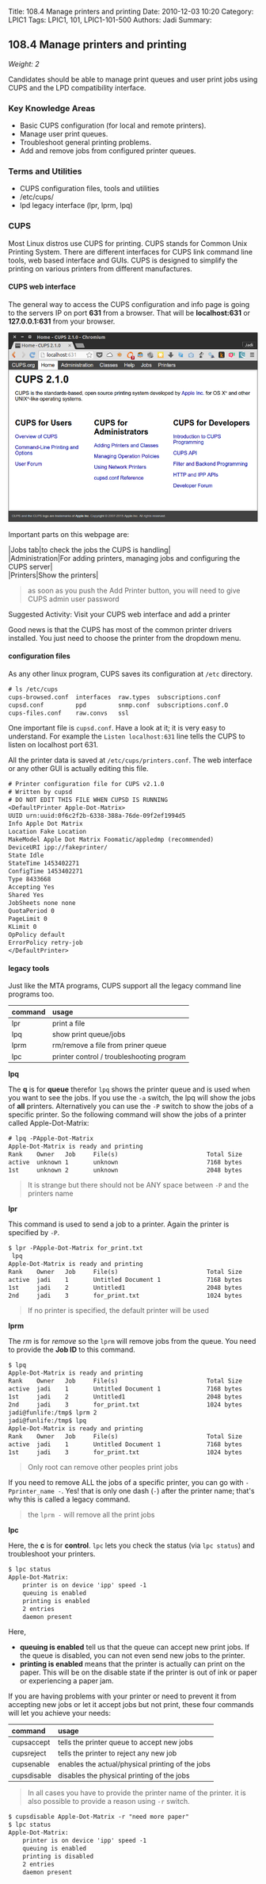 Title: 108.4 Manage printers and printing
Date: 2010-12-03 10:20
Category: LPIC1
Tags: LPIC1, 101, LPIC1-101-500
Authors: Jadi
Summary: 
## 108.4 Manage printers and printing

_Weight: 2_

Candidates should be able to manage print queues and user print jobs using CUPS and the LPD compatibility interface.

### Key Knowledge Areas

* Basic CUPS configuration \(for local and remote printers\).
* Manage user print queues.
* Troubleshoot general printing problems.
* Add and remove jobs from configured printer queues.

### Terms and Utilities

* CUPS configuration files, tools and utilities
* /etc/cups/
* lpd legacy interface \(lpr, lprm, lpq\)

### CUPS

Most Linux distros use CUPS for printing. CUPS stands for Common Unix Printing System. There are different interfaces for CUPS link command line tools, web based interface and GUIs. CUPS is designed to simplify the printing on various printers from different manufactures.

#### CUPS web interface

The general way to access the CUPS configuration and info page is going to the servers IP on port **631** from a browser. That will be **localhost:631** or **127.0.0.1:631** from your browser.

![](../.gitbook/assets/cups.png)

Important parts on this webpage are:

\|Jobs tab\|to check the jobs the CUPS is handling\|  
\|Administration\|For adding printers, managing jobs and configuring the CUPS server\|  
\|Printers\|Show the printers\|

> as soon as you push the Add Printer button, you will need to give CUPS admin user password

Suggested Activity: Visit your CUPS web interface and add a printer

Good news is that the CUPS has most of the common printer drivers installed. You just need to choose the printer from the dropdown menu.

#### configuration files

As any other linux program, CUPS saves its configuration at `/etc` directory.

```text
# ls /etc/cups
cups-browsed.conf  interfaces  raw.types  subscriptions.conf
cupsd.conf         ppd         snmp.conf  subscriptions.conf.O
cups-files.conf    raw.convs   ssl
```

One important file is `cupsd.conf`. Have a look at it; it is very easy to understand. For example the `Listen localhost:631` line tells the CUPS to listen on localhost port 631.

All the printer data is saved at `/etc/cups/printers.conf`. The web interface or any other GUI is actually editing this file.

```text
# Printer configuration file for CUPS v2.1.0
# Written by cupsd
# DO NOT EDIT THIS FILE WHEN CUPSD IS RUNNING
<DefaultPrinter Apple-Dot-Matrix>
UUID urn:uuid:0f6c2f2b-6338-388a-76de-09f2ef1994d5
Info Apple Dot Matrix
Location Fake Location
MakeModel Apple Dot Matrix Foomatic/appledmp (recommended)
DeviceURI ipp://fakeprinter/
State Idle
StateTime 1453402271
ConfigTime 1453402271
Type 8433668
Accepting Yes
Shared Yes
JobSheets none none
QuotaPeriod 0
PageLimit 0
KLimit 0
OpPolicy default
ErrorPolicy retry-job
</DefaultPrinter>
```

#### legacy tools

Just like the MTA programs, CUPS support all the legacy command line programs too.

| command | usage |
| :--- | :--- |
| lpr | print a file |
| lpq | show print queue/jobs |
| lprm | rm/remove a file from priner queue |
| lpc | printer control / troubleshooting program |

**lpq**

The **q** is for **queue** therefor `lpq` shows the printer queue and is used when you want to see the jobs. If you use the `-a` switch, the lpq will show the jobs of **all** printers. Alternatively you can use the `-P` switch to show the jobs of a specific printer. So the following command will show the jobs of a printer called Apple-Dot-Matrix:

```text
# lpq -PApple-Dot-Matrix
Apple-Dot-Matrix is ready and printing
Rank    Owner   Job     File(s)                         Total Size
active  unknown 1       unknown                         7168 bytes
1st     unknown 2       unknown                         2048 bytes
```

> It is strange but there should not be ANY space between `-P` and the printers name

**lpr**

This command is used to send a job to a printer. Again the printer is specified by `-P`.

```text
$ lpr -PApple-Dot-Matrix for_print.txt
 lpq
Apple-Dot-Matrix is ready and printing
Rank    Owner   Job     File(s)                         Total Size
active  jadi    1       Untitled Document 1             7168 bytes
1st     jadi    2       Untitled1                       2048 bytes
2nd     jadi    3       for_print.txt                   1024 bytes
```

> If no printer is specified, the default printer will be used

**lprm**

The _rm_ is for _remove_ so the `lprm` will remove jobs from the queue. You need to provide the **Job ID** to this command.

```text
$ lpq
Apple-Dot-Matrix is ready and printing
Rank    Owner   Job     File(s)                         Total Size
active  jadi    1       Untitled Document 1             7168 bytes
1st     jadi    2       Untitled1                       2048 bytes
2nd     jadi    3       for_print.txt                   1024 bytes
jadi@funlife:/tmp$ lprm 2
jadi@funlife:/tmp$ lpq
Apple-Dot-Matrix is ready and printing
Rank    Owner   Job     File(s)                         Total Size
active  jadi    1       Untitled Document 1             7168 bytes
1st     jadi    3       for_print.txt                   1024 bytes
```

> Only root can remove other peoples print jobs

If you need to remove ALL the jobs of a specific printer, you can go with `-Pprinter_name -`. Yes! that is only one dash \(`-`\) after the printer name; that's why this is called a legacy command.

> the `lprm -` will remove all the print jobs

**lpc**

Here, the **c** is for **control**. `lpc` lets you check the status \(via `lpc status`\) and troubleshoot your printers.

```text
$ lpc status
Apple-Dot-Matrix:
    printer is on device 'ipp' speed -1
    queuing is enabled
    printing is enabled
    2 entries
    daemon present
```

Here,

* **queuing is enabled** tell us that the queue can accept new print jobs. If the queue is disabled, you can not even send new jobs to the printer.
* **printing is enabled** means that the printer is actually can print on the paper. This will be on the disable state if the printer is out of ink or paper or experiencing a paper jam.

If you are having problems with your printer or need to prevent it from accepting new jobs or let it accept jobs but not print, these four commands will let you achieve your needs:

| command | usage |
| :--- | :--- |
| cupsaccept | tells the printer queue to accept new jobs |
| cupsreject | tells the printer to reject any new job |
| cupsenable | enables the actual/physical printing of the jobs |
| cupsdisable | disables the physical printing of the jobs |

> In all cases you have to provide the printer name of the printer. it is also possible to provide a reason using `-r` switch.

```text
$ cupsdisable Apple-Dot-Matrix -r "need more paper"
$ lpc status
Apple-Dot-Matrix:
    printer is on device 'ipp' speed -1
    queuing is enabled
    printing is disabled
    2 entries
    daemon present
```

